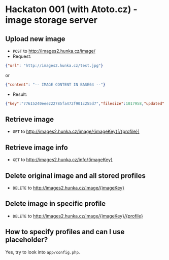 Hackaton 001 (with Atoto.cz) - image storage server
=============

## Upload new image
 - `POST` to http://images2.hunka.cz/image/
 - Request:
```json
{"url": "http://images2.hunka.cz/test.jpg"}
```

or

```json
{"content": "-- IMAGE CONTENT IN BASE64 --"}
```

 - Result:
```json
{"key":"77615240eee222785fa472f901c255d7","filesize":1017958,"updated":1457874692}
```


## Retrieve image
 - `GET` to http://images2.hunka.cz/image/{imageKey}[/{profile}]

## Retrieve image info
 - `GET` to http://images2.hunka.cz/info/{imageKey}

## Delete original image and all stored profiles
 - `DELETE` to http://images2.hunka.cz/image/{imageKey}

## Delete image in specific profile
 - `DELETE` to http://images2.hunka.cz/image/{imageKey}/{profile}

## How to specify profiles and can I use placeholder?
Yes, try to look into `app/config.php`.

